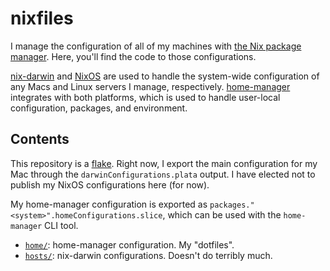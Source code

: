 # nixfiles

I manage the configuration of all of my machines with [the Nix package
manager][nix]. Here, you'll find the code to those configurations.

[nix-darwin] and [NixOS] are used to handle the system-wide configuration of any
Macs and Linux servers I manage, respectively. [home-manager] integrates with
both platforms, which is used to handle user-local configuration, packages, and
environment.

[nixos]: https://nixos.org
[nix]: https://github.com/NixOS/nix
[nix-darwin]: https://github.com/LnL7/nix-darwin
[home-manager]: https://github.com/nix-community/home-manager

## Contents

This repository is a [flake][flakes]. Right now, I export the main configuration
for my Mac through the `darwinConfigurations.plata` output. I have elected not
to publish my NixOS configurations here (for now).

My home-manager configuration is exported as
`packages."<system>".homeConfigurations.slice`, which can be used with the
`home-manager` CLI tool.

- [`home/`](https://github.com/slice/nixfiles/tree/main/home): home-manager
  configuration. My "dotfiles".
- [`hosts/`](https://github.com/slice/nixfiles/tree/main/hosts): nix-darwin
  configurations. Doesn't do terribly much.

[flakes]: https://nixos.wiki/wiki/Flakes
